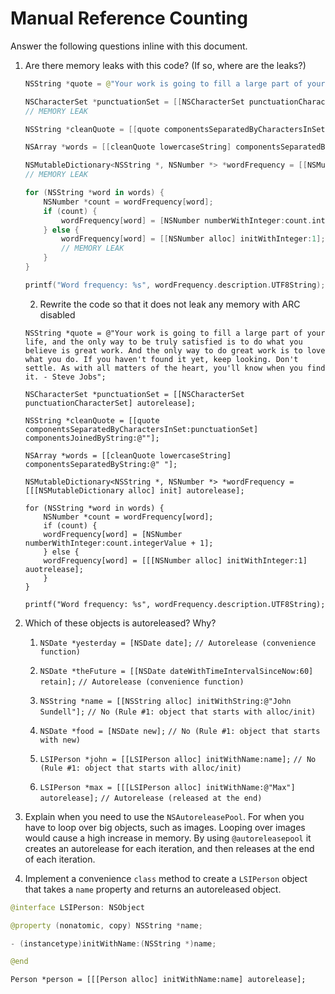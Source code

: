 # Manual Reference Counting

Answer the following questions inline with this document.

1. Are there memory leaks with this code? (If so, where are the leaks?)

	```swift
	NSString *quote = @"Your work is going to fill a large part of your life, and the only way to be truly satisfied is to do what you believe is great work. And the only way to do great work is to love what you do. If you haven't found it yet, keep looking. Don't settle. As with all matters of the heart, you'll know when you find it. - Steve Jobs";

	NSCharacterSet *punctuationSet = [[NSCharacterSet punctuationCharacterSet] retain];
	// MEMORY LEAK

	NSString *cleanQuote = [[quote componentsSeparatedByCharactersInSet:punctuationSet] componentsJoinedByString:@""];
	
	NSArray *words = [[cleanQuote lowercaseString] componentsSeparatedByString:@" "];

	NSMutableDictionary<NSString *, NSNumber *> *wordFrequency = [[NSMutableDictionary alloc] init];
	// MEMORY LEAK

	for (NSString *word in words) {
		NSNumber *count = wordFrequency[word];
		if (count) {
			wordFrequency[word] = [NSNumber numberWithInteger:count.integerValue + 1];
		} else {
			wordFrequency[word] = [[NSNumber alloc] initWithInteger:1];
			// MEMORY LEAK
		}
	}

	printf("Word frequency: %s", wordFrequency.description.UTF8String);
	```

	2. Rewrite the code so that it does not leak any memory with ARC disabled
	
	```
	NSString *quote = @"Your work is going to fill a large part of your life, and the only way to be truly satisfied is to do what you believe is great work. And the only way to do great work is to love what you do. If you haven't found it yet, keep looking. Don't settle. As with all matters of the heart, you'll know when you find it. - Steve Jobs";

	NSCharacterSet *punctuationSet = [[NSCharacterSet punctuationCharacterSet] autorelease];

	NSString *cleanQuote = [[quote componentsSeparatedByCharactersInSet:punctuationSet] componentsJoinedByString:@""];

	NSArray *words = [[cleanQuote lowercaseString] componentsSeparatedByString:@" "];

	NSMutableDictionary<NSString *, NSNumber *> *wordFrequency = [[[NSMutableDictionary alloc] init] autorelease];

	for (NSString *word in words) {
	    NSNumber *count = wordFrequency[word];
	    if (count) {
		wordFrequency[word] = [NSNumber numberWithInteger:count.integerValue + 1];
	    } else {
		wordFrequency[word] = [[[NSNumber alloc] initWithInteger:1] auotrelease];
	    }
	}

	printf("Word frequency: %s", wordFrequency.description.UTF8String);
	```

2. Which of these objects is autoreleased?  Why?

	1. `NSDate *yesterday = [NSDate date];`
	`// Autorelease (convenience function)`

	2. `NSDate *theFuture = [[NSDate dateWithTimeIntervalSinceNow:60] retain];`
	`// Autorelease (convenience function)`
	
	3. `NSString *name = [[NSString alloc] initWithString:@"John Sundell"];`
	`// No (Rule #1: object that starts with alloc/init)`
	
	4. `NSDate *food = [NSDate new];`
	`// No (Rule #1: object that starts with new)`
	
	5. `LSIPerson *john = [[LSIPerson alloc] initWithName:name];`
	`// No (Rule #1: object that starts with alloc/init)`
	
	6. `LSIPerson *max = [[[LSIPerson alloc] initWithName:@"Max"] autorelease];`
	`// Autorelease (released at the end)`

3. Explain when you need to use the `NSAutoreleasePool`.
For when you have to loop over big objects, such as images. Looping over images would cause a high increase in memory. By using `@autoreleasepool` it creates an autorelease for each iteration, and then releases at the end of each iteration.


4. Implement a convenience `class` method to create a `LSIPerson` object that takes a `name` property and returns an autoreleased object.

```swift
@interface LSIPerson: NSObject

@property (nonatomic, copy) NSString *name;

- (instancetype)initWithName:(NSString *)name;

@end
```

```
Person *person = [[[Person alloc] initWithName:name] autorelease];
```
